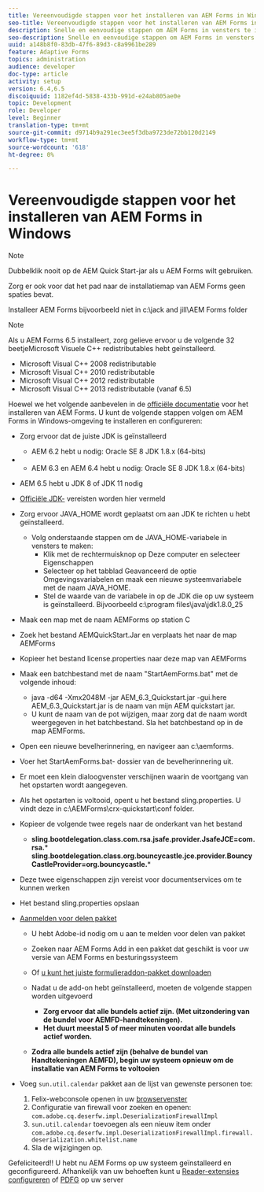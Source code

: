```yaml
---
title: Vereenvoudigde stappen voor het installeren van AEM Forms in Windows
seo-title: Vereenvoudigde stappen voor het installeren van AEM Forms in Windows
description: Snelle en eenvoudige stappen om AEM Forms in vensters te installeren
seo-description: Snelle en eenvoudige stappen om AEM Forms in vensters te installeren
uuid: a148b8f0-83db-47f6-89d3-c8a9961be289
feature: Adaptive Forms
topics: administration
audience: developer
doc-type: article
activity: setup
version: 6.4,6.5
discoiquuid: 1182ef4d-5838-433b-991d-e24ab805ae0e
topic: Development
role: Developer
level: Beginner
translation-type: tm+mt
source-git-commit: d9714b9a291ec3ee5f3dba9723de72bb120d2149
workflow-type: tm+mt
source-wordcount: '618'
ht-degree: 0%

---
```



# Vereenvoudigde stappen voor het installeren van AEM Forms in Windows

>[!NOTE]
>
>Dubbelklik nooit op de AEM Quick Start-jar als u AEM Forms wilt gebruiken.
>
>Zorg er ook voor dat het pad naar de installatiemap van AEM Forms geen spaties bevat.
>
>Installeer AEM Forms bijvoorbeeld niet in c:\jack and jill\AEM Forms folder

>[!NOTE]
>
>Als u AEM Forms 6.5 installeert, zorg gelieve ervoor u de volgende 32 beetjeMicrosoft Visuele C++ redistributables hebt geïnstalleerd.
>
>* Microsoft Visual C++ 2008 redistributable
>* Microsoft Visual C++ 2010 redistributable
>* Microsoft Visual C++ 2012 redistributable
>* Microsoft Visual C++ 2013 redistributable (vanaf 6.5)


Hoewel we het volgende aanbevelen in de [officiële documentatie](https://helpx.adobe.com/experience-manager/6-3/forms/using/installing-configuring-aem-forms-osgi.html) voor het installeren van AEM Forms. U kunt de volgende stappen volgen om AEM Forms in Windows-omgeving te installeren en configureren:

* Zorg ervoor dat de juiste JDK is geïnstalleerd
   * AEM 6.2 hebt u nodig: Oracle SE 8 JDK 1.8.x (64-bits)
* 
   * AEM 6.3 en AEM 6.4 hebt u nodig: Oracle SE 8 JDK 1.8.x (64-bits)
* AEM 6.5 hebt u JDK 8 of JDK 11 nodig
* [Officiële JDK-](https://helpx.adobe.com/experience-manager/6-3/sites/deploying/using/technical-requirements.html) vereisten worden hier vermeld
* Zorg ervoor JAVA_HOME wordt geplaatst om aan JDK te richten u hebt geïnstalleerd.
   * Volg onderstaande stappen om de JAVA_HOME-variabele in vensters te maken:
      * Klik met de rechtermuisknop op Deze computer en selecteer Eigenschappen
      * Selecteer op het tabblad Geavanceerd de optie Omgevingsvariabelen en maak een nieuwe systeemvariabele met de naam JAVA_HOME.
      * Stel de waarde van de variabele in op de JDK die op uw systeem is geïnstalleerd. Bijvoorbeeld c:\program files\java\jdk1.8.0_25

* Maak een map met de naam AEMForms op station C
* Zoek het bestand AEMQuickStart.Jar en verplaats het naar de map AEMForms
* Kopieer het bestand license.properties naar deze map van AEMForms
* Maak een batchbestand met de naam &quot;StartAemForms.bat&quot; met de volgende inhoud:
   * java -d64 -Xmx2048M -jar AEM_6.3_Quickstart.jar -gui.here AEM_6.3_Quickstart.jar is de naam van mijn AEM quickstart jar.
   * U kunt de naam van de pot wijzigen, maar zorg dat de naam wordt weergegeven in het batchbestand. Sla het batchbestand op in de map AEMForms.

* Open een nieuwe bevelherinnering, en navigeer aan c:\aemforms.

* Voer het StartAemForms.bat- dossier van de bevelherinnering uit.

* Er moet een klein dialoogvenster verschijnen waarin de voortgang van het opstarten wordt aangegeven.

* Als het opstarten is voltooid, opent u het bestand sling.properties. U vindt deze in c:\AEMForms\crx-quickstart\conf folder.

* Kopieer de volgende twee regels naar de onderkant van het bestand
   * **sling.bootdelegation.class.com.rsa.jsafe.provider.JsafeJCE=com.rsa.*** **sling.bootdelegation.class.org.bouncycastle.jce.provider.BouncyCastleProvider=org.bouncycastle.***
* Deze twee eigenschappen zijn vereist voor documentservices om te kunnen werken
* Het bestand sling.properties opslaan

* [Aanmelden voor delen pakket](http://localhost:4502/crx/packageshare/login.html)

   * U hebt Adobe-id nodig om u aan te melden voor delen van pakket
   * Zoeken naar AEM Forms Add in een pakket dat geschikt is voor uw versie van AEM Forms en besturingssysteem
   * Of [u kunt het juiste formulieraddon-pakket downloaden](https://helpx.adobe.com/aem-forms/kb/aem-forms-releases.html)
   * Nadat u de add-on hebt geïnstalleerd, moeten de volgende stappen worden uitgevoerd

      * **Zorg ervoor dat alle bundels actief zijn. (Met uitzondering van de bundel voor AEMFD-handtekeningen).**
      * **Het duurt meestal 5 of meer minuten voordat alle bundels actief worden.**
   * **Zodra alle bundels actief zijn (behalve de bundel van Handtekeningen AEMFD), begin uw systeem opnieuw om de installatie van AEM Forms te voltooien**


* Voeg `sun.util.calendar` pakket aan de lijst van gewenste personen toe:

   1. Felix-webconsole openen in uw [browservenster](http://localhost:4502/system/console/configMgr)
   2. Configuratie van firewall voor zoeken en openen: `com.adobe.cq.deserfw.impl.DeserializationFirewallImpl`
   3. `sun.util.calendar` toevoegen als een nieuw item onder `com.adobe.cq.deserfw.impl.DeserializationFirewallImpl.firewall.deserialization.whitelist.name`
   4. Sla de wijzigingen op.

Gefeliciteerd!! U hebt nu AEM Forms op uw systeem geïnstalleerd en geconfigureerd.
Afhankelijk van uw behoeften kunt u [Reader-extensies configureren](https://helpx.adobe.com/experience-manager/6-3/forms/using/configuring-document-services.html) of [ PDFG](https://helpx.adobe.com/experience-manager/6-3/forms/using/install-configure-pdf-generator.html) op uw server
